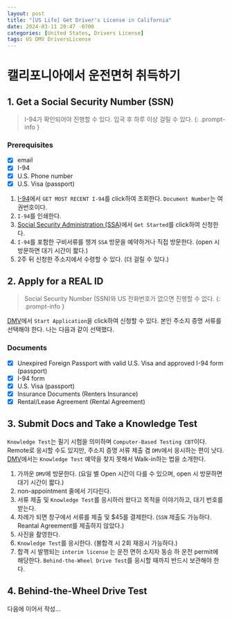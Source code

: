```yaml
---
layout: post
title: "[US Life] Get Driver's License in California"
date: 2024-03-11 20:47 -0700
categories: [United States, Drivers License]
tags: US DMV DriversLicense
---
```

# 캘리포니아에서 운전면허 취득하기

## 1. Get a Social Security Number (SSN)
> I-94가 확인되어야 진행할 수 있다. 입국 후 하루 이상 걸릴 수 있다.
{: .prompt-info }

### Prerequisites
- [x] email
- [x] I-94
- [x] U.S. Phone number
- [x] U.S. Visa (passport)

1. [I-94][geti94]에서 `GET MOST RECENT I-94`를 click하여 조회한다. `Document Number`는 여권번호이다.
2. `I-94`를 인쇄한다.
3. [Social Security Administration (SSA)][applyssn]에서 `Get Started`를 click하여 신청한다.
4. `I-94`를 포함한 구비서류를 챙겨 `SSA` 방문을 예약하거나 직접 방문한다. (open 시 방문하면 대기 시간이 짧다.)
5. 2주 뒤 신청한 주소지에서 수령할 수 있다. (더 걸릴 수 있다.)

## 2. Apply for a REAL ID
> Social Security Number (SSN)와 US 전화번호가 없으면 진행할 수 없다.
{: .prompt-info }

[DMV][applylicense]에서 `Start Application`을 click하여 신청할 수 있다. 본인 주소지 증명 서류를 선택해야 한다. 나는 다음과 같이 선택했다.

### Documents
- [x] Unexpired Foreign Passport with valid U.S. Visa and approved I-94 form (passport)
- [x] I-94 form
- [x] U.S. Visa (passport)
- [x] Insurance Documents (Renters Insurance)
- [x] Rental/Lease Agreement (Rental Agreement)

## 3. Submit Docs and Take a Knowledge Test
`Knowledge Test`는 필기 시험을 의미하며 `Computer-Based Testing CBT`이다. Remote로 응시할 수도 있지만, 주소지 증명 서류 제출 겸 `DMV`에서 응시하는 편이 낫다. [DMV][dmvappointment]에서는 `Knowledge Test` 예약을 찾지 못해서 Walk-in하는 법을 소개한다.

1. 가까운 `DMV`에 방문한다. (요일 별 Open 시간이 다를 수 있으며, open 시 방문하면 대기 시간이 짧다.)
2. non-appointment 줄에서 기다린다.
3. 서류 제출 및 `Knowledge Test`를 응시하러 왔다고 목적을 이야기하고, 대기 번호를 받는다.
4. 차례가 되면 창구에서 서류를 제출 및 $45를 결제한다. (`SSN` 제출도 가능하다. Reantal Agreement를 제출하지 않았다.)
5. 사진을 촬영한다.
6. `Knowledge Test`를 응시한다. (불합격 시 2회 재응시 가능하다.)
7. 합격 시 발행되는 `interim license` 는 운전 면허 소지자 동승 하 운전 permit에 해당한다. `Behind-the-Wheel Drive Test`를 응시할 때까지 반드시 보관해야 한다.

## 4. Behind-the-Wheel Drive Test
다음에 이어서 작성...

[geti94]: https://i94.cbp.dhs.gov/I94/#/home
[applyssn]: https://www.ssa.gov/number-card/request-number-first-time
[applylicense]: https://www.dmv.ca.gov/portal/driver-licenses-identification-cards/dl-id-online-app-edl-44
[dmvappointment]: https://www.dmv.ca.gov/portal/appointments/select-appointment-type